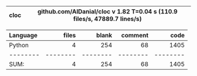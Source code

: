 cloc|github.com/AlDanial/cloc v 1.82  T=0.04 s (110.9 files/s, 47889.7 lines/s)
--- | ---

Language|files|blank|comment|code
:-------|-------:|-------:|-------:|-------:
Python|4|254|68|1405
--------|--------|--------|--------|--------
SUM:|4|254|68|1405
